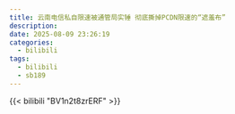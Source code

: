 ```yaml
---
title: 云南电信私自限速被通管局实锤 彻底撕掉PCDN限速的“遮羞布”
description:
date: 2025-08-09 23:26:19
categories:
  - bilibili
tags:
  - bilibili
  - sb189
---
```


{{< bilibili "BV1n2t8zrERF" >}}
